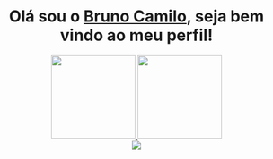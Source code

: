 <h1 align="center">Olá sou o <a href="https://www.linkedin.com/in/bruno-camilo-163284232/">Bruno Camilo</a>, 
  seja bem vindo ao meu perfil!  </h1>

<div></div>

<div align="center">
  <a href="https://github.com/Brunovski28">
    <img height="150em" src="https://github-readme-stats.vercel.app/api?username=Brunovski28&count_private=true&include_all_commits=true&show_icons=true&theme=dracula&hide_border=false&show_owner=true"/>
    <img height="150em" src="https://github-readme-stats.vercel.app/api/top-langs/?username=brunovski28&theme=dracula&hide_border=false&&layout=compact"/>
  </a>
</div>

<div align="center">
  <a href="https://www.linkedin.com/in/bruno-camilo-163284232/" target="_blank"><img src="https://img.shields.io/badge/-LinkedIn-%230077B5?style=for-the-badge&logo=linkedin&logoColor=white" target="_blank"></a> 
</div>



